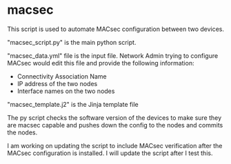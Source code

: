 macsec
======

This script is used to automate MACsec configuration between two devices.

"macsec_script.py" is the main python script.

"macsec_data.yml" file is the input file. Network Admin trying to configure MACsec would edit this file and provide the following information:
- Connectivity Association Name
- IP address of the two nodes
- Interface names on the two nodes

"macsec_template.j2" is the Jinja template file

The py script checks the software version of the devices to make sure they are macsec capable and pushes down the config to the nodes and commits the nodes. 

I am working on updating the script to include MACsec verification after the MACsec configuration is installed. I will update the script after I test this. 

